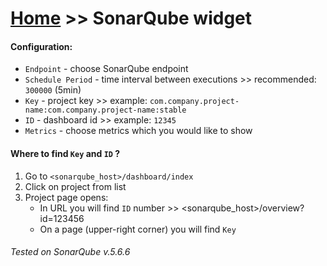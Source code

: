 # [Home](/cogboard/) >> SonarQube widget

#### Configuration:

- `Endpoint` - choose SonarQube endpoint
- `Schedule Period` - time interval between executions >> recommended: `300000` (5min)
- `Key` - project key >> example: `com.company.project-name:com.company.project-name:stable`
- `ID` - dashboard id >> example: `12345`
- `Metrics` - choose metrics which you would like to show

#### Where to find `Key` and `ID` ?

1. Go to `<sonarqube_host>/dashboard/index`
2. Click on project from list
3. Project page opens:
   - In URL you will find `ID` number >> <sonarqube_host>/overview?id=123456
   - On a page (upper-right corner) you will find `Key`
   
###### Tested on SonarQube v.5.6.6
